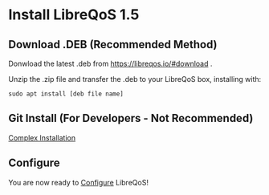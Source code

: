 # Install LibreQoS 1.5

## Download .DEB (Recommended Method)

Donwload the latest .deb from https://libreqos.io/#download .

Unzip the .zip file and transfer the .deb to your LibreQoS box, installing with:
```
sudo apt install [deb file name]
```

## Git Install (For Developers - Not Recommended)

[Complex Installation](../TechnicalDocs/git-install.md)

## Configure

You are now ready to [Configure](./configuration.md) LibreQoS!
